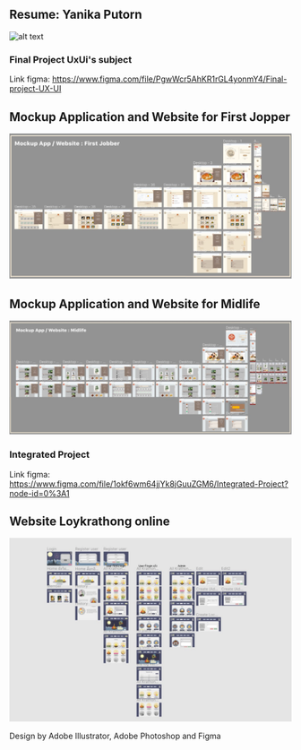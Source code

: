 ## Resume: Yanika Putorn
![alt text](/Resume12.jpg/?raw=true "Zero")

### Final Project UxUi's subject
Link figma: https://www.figma.com/file/PgwWcr5AhKR1rGL4yonmY4/Final-project-UX-UI

## Mockup Application and Website for First Jopper
![alt text](/First_Jopper.jpg/?raw=true "One")

## Mockup Application and Website for Midlife
![alt text](/Midlife.jpg/?raw=true "Two")

### Integrated Project 
Link figma: https://www.figma.com/file/1okf6wm64jjYk8jGuuZGM6/Integrated-Project?node-id=0%3A1

## Website Loykrathong online
![alt text](/loy.jpg/?raw=true "One")

Design by Adobe Illustrator, Adobe Photoshop and Figma

